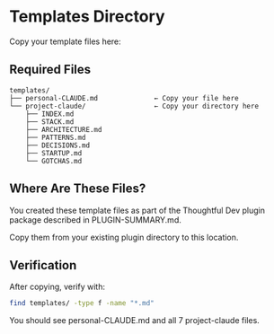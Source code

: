# Templates Directory

Copy your template files here:

## Required Files

```
templates/
├── personal-CLAUDE.md              ← Copy your file here
└── project-claude/                 ← Copy your directory here
    ├── INDEX.md
    ├── STACK.md
    ├── ARCHITECTURE.md
    ├── PATTERNS.md
    ├── DECISIONS.md
    ├── STARTUP.md
    └── GOTCHAS.md
```

## Where Are These Files?

You created these template files as part of the Thoughtful Dev plugin package described in PLUGIN-SUMMARY.md.

Copy them from your existing plugin directory to this location.

## Verification

After copying, verify with:
```bash
find templates/ -type f -name "*.md"
```

You should see personal-CLAUDE.md and all 7 project-claude files.

